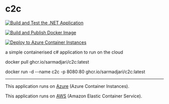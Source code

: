 # c2c

[![Build and Test the .NET Application](https://github.com/sarmadjari/c2c/actions/workflows/test_build_dotnet.yml/badge.svg?branch=main)](https://github.com/sarmadjari/c2c/actions/workflows/test_build_dotnet.yml)

[![Build and Publish Docker Image](https://github.com/sarmadjari/c2c/actions/workflows/publish_docker_image.yml/badge.svg)](https://github.com/sarmadjari/c2c/actions/workflows/publish_docker_image.yml)

[![Deploy to Azure Container Instances](https://github.com/sarmadjari/c2c/actions/workflows/deploy_to_azure.yml/badge.svg)](https://github.com/sarmadjari/c2c/actions/workflows/deploy_to_azure.yml)

a simple containerised c# application to run on the cloud


docker pull ghcr.io/sarmadjari/c2c:latest

docker run -d --name c2c -p 8080:80 ghcr.io/sarmadjari/c2c:latest

---

This application runs on [Azure] (Azure Container Instances).

This application runs on [AWS] (Amazon Elastic Container Service).


[Azure]: http://c2c.az.sarmad.cloud/
[AWS]: http://c2c.aws.sarmad.cloud/
